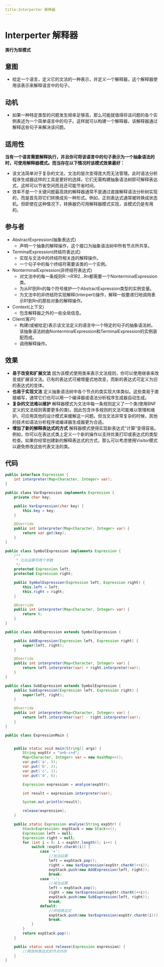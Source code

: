```yaml
---
title:Interperter 解释器
---
```


# Interperter 解释器
**类行为型模式**

## 意图
+ 给定一个语言，定义它的文法的一种表示，并定义一个解释器，这个解释器使用该表示来解释语言中的句子。

## 动机
+ 如果一种特定类型的问题发生频率足够高，那么可能就值得将该问题的各个实例表述为一个简单语言中的句子。这样就可以构建一个解释器，该解释器通过解释这些句子来解决该问题。


## 适用性
**当有一个语言需要解释执行，并且你可将该语言中的句子表示为一个抽象语法的时，可使用解释器模式。而当存在以下情况时该模式效果最好：**

+ 该文法简单对于复杂的文法，文法的层次变得庞大而无法管理。此时语法分析程序生成器这样的工具是更好的选择。它们无需构建抽象语法树即可解释表达式，这样可以节省空间而且还可能节省时间。
+ 效率不是一个关键问题最高效的解释器通常不是通过直接解释语法分析树实现的，而是首先将它们转换成另一种形式。例如，正则表达式通常被转换成状态机。但即使在这种情况下，转换器仍可用解释器模式实现，该模式仍是有用的。

## 参与者
+ AbstractExpression(抽象表达式)
  + 声明一个抽象的解释操作，这个接口为抽象语法树中所有节点所共享。
+ TerminalExpression(终结符表达式)
  + 实现与文法中的终结符相关连的解释操作。
  + 一个句子中的每个终结符需要该类的一个实例。
+ NonterminalExpression(非终结符表达式)
  + 对文法中的每一条规则R::=R1R2...Rn都需要一个NonterminalExpression类。
  + 为从R1到Rn的每个符号维护一个AbstractExpression类型的实例变量。
  + 为文法中的非终结符实现解释(Interpert)操作，解释一般要递归地调用表示R1到Rn的那些对象的解释操作。
+ Context(上下文)
  + 包含解释器之外的一些全局信息。
+ Client(客户)
  + 构建(或被给定)表示该文法定义的语言中一个特定的句子的抽象语法树。该抽象语法树由NonterminalExpression和TerminalExpression的实例装配而成。
  + 调用解释操作。


## 效果
+ **易于改变和扩展文法** 因为该模式使用类来表示文法规则，你可以使用继承来改变或扩展该文法。已有的表达式可被增量式地改变，而新的表达式可定义为旧的表达式的变体。
+ **也易于实现文法** 定义抽象语法树中各个节点的类实现大体类似。这些类易于直接编写，通常它们也可以用一个编译器或语法分析程序生成器自动生成。
+ **复杂的文法难以维护** 解释器模式为文法中每一条规则定义了一个类(使用BNF定义的文法规则需要更多的类)。因此包含许多规则的文法可能难以管理和维护。可应用其他的设计模式来缓解这一问题。但当文法非常复杂的时候，其他的技术如语法分析程序或编译器生成器更为合适。
+ **增加了新的解释表达式的方式** 解释器模式使得实现新表达式“计算”变得容易。例如，你可以在表达式类上定义一个新的操作以支持优美打印或表达式的类型检查。如果你经常创建新的解释表达式的方式，那么可以考虑使用Visitor模式以避免修改这些代表文法的类。

## 代码
~~~ java
public interface Expression {
    int interpreter(Map<Character, Integer> var);
}

public class VarExpression implements Expression {
    private char key;

    public VarExpression(char key) {
        this.key = key;
    }

    @Override
    public int interpreter(Map<Character, Integer> var) {
        return var.get(key);
    }
}

public class SymbolExpression implements Expression {
    /**
     * 左右运算符两个参数
     */
    protected Expression left;
    protected Expression right;

    public SymbolExpression(Expression left, Expression right) {
        this.left = left;
        this.right = right;
    }

    @Override
    public int interpreter(Map<Character, Integer> var) {
        return 0;
    }
}

public class AddExpression extends SymbolExpression {

    public AddExpression(Expression left, Expression right) {
        super(left, right);
    }

    @Override
    public int interpreter(Map<Character, Integer> var) {
        return left.interpreter(var) + right.interpreter(var);
    }
}

public class SubExpression extends SymbolExpression {
    public SubExpression(Expression left, Expression right) {
        super(left, right);
    }

    @Override
    public int interpreter(Map<Character, Integer> var) {
        return left.interpreter(var) - right.interpreter(var);
    }
}

public class ExpressionMain {


    public static void main(String[] args) {
        String expStr = "a+b-c+d";
        Map<Character, Integer> var = new HashMap<>();
        var.put('a', 5);
        var.put('b', 2);
        var.put('c', 1);
        var.put('d', 6);

        Expression expression = analyse(expStr);

        int result = expression.interpreter(var);

        System.out.println(result);

        release(expression);
    }

    public static Expression analyse(String expStr) {
        Stack<Expression> expStack = new Stack<>();
        Expression left = null;
        Expression right = null;
        for (int i = 0; i < expStr.length(); i++) {
            switch (expStr.charAt(i)) {
                case '+':
                    //加法运算
                    left = expStack.pop();
                    right = new VarExpression(expStr.charAt(++i));
                    expStack.push(new AddExpression(left, right));
                    break;
                case '-':
                    //减法运算
                    left = expStack.pop();
                    right = new VarExpression(expStr.charAt(++i));
                    expStack.push(new SubExpression(left, right));
                    break;
                default:
                    //终结表达式
                    expStack.push(new VarExpression(expStr.charAt(i)));
                    break;
            }
        }
        return expStack.pop();
    }

    public static void release(Expression expression) {
        //释放树表达式的节点内存
    }
}

~~~